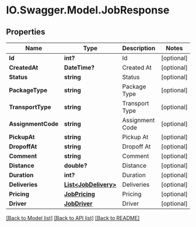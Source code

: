 # IO.Swagger.Model.JobResponse
## Properties

Name | Type | Description | Notes
------------ | ------------- | ------------- | -------------
**Id** | **int?** | Id | [optional] 
**CreatedAt** | **DateTime?** | Created At | [optional] 
**Status** | **string** | Status | [optional] 
**PackageType** | **string** | Package Type | [optional] 
**TransportType** | **string** | Transport Type | [optional] 
**AssignmentCode** | **string** | Assignment Code | [optional] 
**PickupAt** | **string** | Pickup At | [optional] 
**DropoffAt** | **string** | Dropoff At | [optional] 
**Comment** | **string** | Comment | [optional] 
**Distance** | **double?** | Distance | [optional] 
**Duration** | **int?** | Duration | [optional] 
**Deliveries** | [**List&lt;JobDelivery&gt;**](JobDelivery.md) | Deliveries | [optional] 
**Pricing** | [**JobPricing**](JobPricing.md) | Pricing | [optional] 
**Driver** | [**JobDriver**](JobDriver.md) | Driver | [optional] 

[[Back to Model list]](../README.md#documentation-for-models) [[Back to API list]](../README.md#documentation-for-api-endpoints) [[Back to README]](../README.md)

